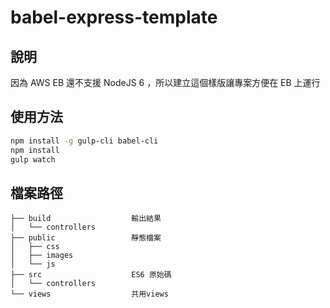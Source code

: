 # babel-express-template
## 說明
因為 AWS EB 還不支援 NodeJS 6 ，所以建立這個樣版讓專案方便在 EB 上運行

## 使用方法
```bash
npm install -g gulp-cli babel-cli
npm install
gulp watch
```

## 檔案路徑
```
├── build                  輸出結果
│   └── controllers
├── public                 靜態檔案
│   ├── css
│   ├── images
│   └── js
├── src                    ES6 原始碼
│   └── controllers
└── views                  共用views
```
